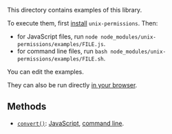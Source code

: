 This directory contains examples of this library.

To execute them, first [install](../README.md#install) `unix-permissions`. Then:

- for JavaScript files, run `node node_modules/unix-permissions/examples/FILE.js`.
- for command line files, run `bash node_modules/unix-permissions/examples/FILE.sh`.

You can edit the examples.

They can also be run directly
[in your browser](https://repl.it/@ehmicky/unix-permissions).

## Methods

- [`convert()`](../docs/API.md#convertoctalnumberstatsymbolicobjectpermission): [JavaScript](convert.js), [command line](convert.sh).
